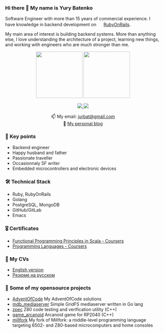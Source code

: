 ### Hi there 👋 My name is Yury Batenko

Software Engineer with more than 15 years of commercial experience. I have knowledge in backend development on <img src="https://elixir-lang.org/favicon.ico" width="16"> [RubyOnRails](https://rubyonrails.org/).

My main area of ​​interest is building backend systems. More than anything else, I love understanding the architecture of a project, learning new things, and working with engineers who are much stronger than me.

<p align='center'>
   <a href="https://github-readme-stats.vercel.app/api?username=svenyurgensson&show_icons=true&count_private=true"><img
           height=150
           src="https://github-readme-stats.vercel.app/api?username=svenyurgensson&show_icons=true&count_private=true"/></a>
   <img height=150 src="https://github-readme-stats.vercel.app/api/top-langs/?username=svenyurgensson&layout=compact"/>
</p>

<p align='center'>
   <a href="https://www.linkedin.com/in/ybatenko/">
       <img src="https://img.shields.io/badge/linkedin-%230077B5.svg?&style=for-the-badge&logo=linkedin&logoColor=white"/>
   </a>
   <a href="https://t.me/jurbat">
       <img src="https://img.shields.io/badge/Telegram-2CA5E0?style=for-the-badge&logo=telegram&logoColor=white"/>
   </a>
<p align='center'>
    📫 My email: <a href='mailto:jurbat@gmail.com'>jurbat@gmail.com</a><br/>
    📰 <a href="https://yury.batenko.ru/">My personal blog</a>
</p>

### 💬 Key points
*   Backend engineer
*   Happy husband and father
*   Passionate traveller
*   Occasionnaly SF writer
*   Embedded microcontrollers and electronic devices

### 🛠 Technical Stack
*   Ruby, RubyOnRails
*   Golang
*   PostgreSQL, MongoDB
*   GitHub/GitLab
*   Emacs

### 🎖️ Certificates
*   [Functional Programming Principles in Scala - Coursers](https://www.coursera.org/api/legacyCertificates.v1/spark/statementOfAccomplishment/970457~3041549/pdf)
*   [Programming Languages - Coursers](https://www.coursera.org/api/legacyCertificates.v1/spark/statementOfAccomplishment/973301~3041549/pdf)

### 📓 My CVs
*   [English version](https://github.com/svenyurgensson/svenyurgensson/blob/main/cvs/Yury%20Batenko%20CV.pdf)
*   [Резюме на русском](https://github.com/svenyurgensson/svenyurgensson/blob/main/cvs/%D0%91%D0%B0%D1%82%D0%B5%D0%BD%D0%BA%D0%BE%20%D0%AE%D1%80%D0%B8%D0%B9%20-%20backend%20engineer%20CV.pdf)

### 🚧 Some of my opensource projects

*   [AdventOfCode](https://github.com/svenyurgensson/adventofcode) My AdventOfCode solutions
*   [mdb_mediaserver](https://github.com/svenyurgensson/mdb_mediaserver) Simple GridFS mediaserver written in Go lang
*   [zpec](https://github.com/svenyurgensson/zspec) Z80 code testing and verification utility (C++)
*   [game_arcanoid](https://github.com/svenyurgensson/game_arcanoid) Arcanoid game for RP2040 (C++)
*   [millfork](https://github.com/svenyurgensson/millfork) My fork of Millfork: a middle-level programming language targeting 6502- and Z80-based microcomputers and home consoles

